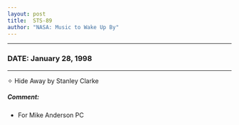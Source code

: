 ```yaml
---
layout: post
title:  STS-89
author: "NASA: Music to Wake Up By"
---
```


----
### DATE: January 28, 1998
----
✧ Hide Away by Stanley Clarke

##### Comment:
* For Mike Anderson PC

